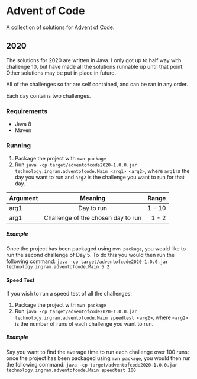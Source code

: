 # Advent of Code 
A collection of solutions for [Advent of Code](https://adventofcode.com/).

## 2020
The solutions for 2020 are written in Java. I only got up to half way with challenge 10, but have made all the solutions runnable up until that point. Other solutions may be put in place in future.

All of the challenges so far are self contained, and can be ran in any order.

Each day contains two challenges.

### Requirements
* Java 8 
* Maven

### Running
1. Package the project with `mvn package`
2. Run `java -cp target/adventofcode2020-1.0.0.jar technology.ingram.adventofcode.Main <arg1> <arg2>`, where `arg1` is the day you want to run and `arg2` is the challenge you want to run for that day. 

| Argument       | Meaning     |  Range    |
| :------------- | :----------: | -----------: |
|  arg1 | Day to run  | 1 - 10    |
|  arg1   | Challenge of the chosen day to run | 1 - 2 |

##### Example
Once the project has been packaged using `mvn package`, you would like to run the second challenge of Day 5. To do this you would then run the following command: 
`java -cp target/adventofcode2020-1.0.0.jar technology.ingram.adventofcode.Main 5 2`

#### Speed Test
If you wish to run a speed test of all the challenges:
1. Package the project with `mvn package`
2. Run `java -cp target/adventofcode2020-1.0.0.jar technology.ingram.adventofcode.Main speedtest <arg2>`, where `<arg2>` is the number of runs of each challenge you want to run. 

##### Example
Say you want to find the average time to run each challenge over 100 runs: once the project has been packaged using `mvn package`, you would then run the following command: 
`java -cp target/adventofcode2020-1.0.0.jar technology.ingram.adventofcode.Main speedtest 100`





